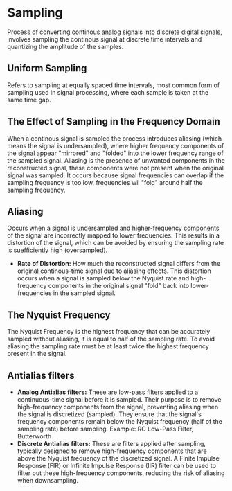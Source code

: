 # Sampling
Process of converting continous analog signals into discrete digital signals, involves sampling the continous signal at discrete time intervals and quantizing the amplitude of the samples.

## Uniform Sampling
Refers to sampling at equally spaced time intervals, most common form of sampling used in signal processing, where each sample is taken at the same time gap.

## The Effect of Sampling in the Frequency Domain
When a continous signal is sampled the process introduces aliasing (which means the signal is undersampled), where higher frequency components of the signal appear "mirrored" and "folded" into the lower frequency range of the sampled signal. Aliasing is the presence of unwanted components in the reconstructed signal, these components were not present when the original signal was sampled. It occurs because signal frequencies can overlap if the sampling frequency is too low, frequencies wil "fold" around half the sampling frequency.

## Aliasing
Occurs when a signal is undersampled and higher-frequency components of the signal are incorrectly mapped to lower frequencies. This results in a distortion of the signal, which can be avoided by ensuring the sampling rate is suefficiently high (oversampled).

- **Rate of Distortion:** How much the reconstructed signal differs from the original continous-time signal due to aliasing effects. This distortion occurs when a signal is sampled below the Nyquist rate and high-frequency components in the original signal "fold" back into lower-frequencies in the sampled signal.

## The Nyquist Frequency
The Nyquist Frequency is the highest frequency that can be accurately sampled without aliasing, it is equal to half of the sampling rate. To avoid aliasing the sampling rate must be at least twice the highest frequency present in the signal.

## Antialias filters
- **Analog Antialias filters:** These are low-pass filters applied to a continuous-time signal before it is sampled. Their purpose is to remove high-frequency components from the signal, preventing aliasing when the signal is discretized (sampled). They ensure that the signal's frequency components remain below the Nyquist frequency (half of the sampling rate) before sampling. Example: RC Low-Pass Filter, Butterworth
- **Discrete Antialias filters:** These are filters applied after sampling, typically designed to remove high-frequency components that are above the Nyquist frequency of the discretized signal. A Finite Impulse Response (FIR) or Infinite Impulse Response (IIR) filter can be used to filter out these high-frequency components, reducing the risk of aliasing when downsampling.
